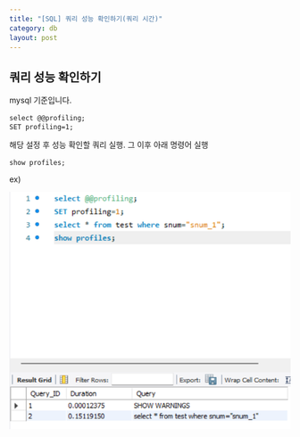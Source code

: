 ```yaml
---
title: "[SQL] 쿼리 성능 확인하기(쿼리 시간)"
category: db
layout: post
---
```


## 쿼리 성능 확인하기

mysql 기준입니다.

```
select @@profiling;
SET profiling=1;
```

해당 설정 후 성능 확인할 쿼리 실행. 그 이후 아래 명령어 실행

```
show profiles;
```


ex)

<img src="/assets/image/쿼리성능.png">



